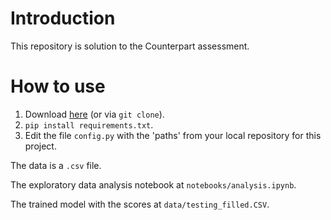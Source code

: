 # Introduction
This repository is solution to the Counterpart assessment.


# How to use
1. Download [here](https://github.com/gabriel-bhl/kearney-utilities-market) (or via `git clone`).
2. `pip install requirements.txt`.
3. Edit the file `config.py` with the 'paths' from your local repository for this project.

The data is a `.csv` file.

The exploratory data analysis notebook at `notebooks/analysis.ipynb`.

The trained model with the scores at `data/testing_filled.CSV`.
